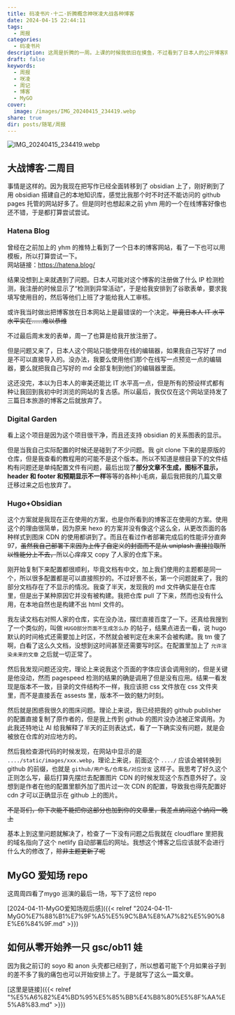 ```yaml
---
title: 码凌书片·十二·折腾概念神咲凌大战各种博客
date: 2024-04-15 22:44:11
tags:
  - 周报
categories:
  - 码凌书片
description: 这周是折腾的一周。上课的时候我依旧在摸鱼，不过看到了日本人的公开博客网站又心痒痒了。但是看到了digital garden和hugo的项目之后又忍不住开始折腾。于是这一周就这么过去了。周末看了MyGO的最后一场巡演。
draft: false
keywords:
  - 周报
  - 咲凌
  - 周记
  - 博客
  - MyGO
cover:
  image: /images/IMG_20240415_234419.webp
share: true
dir: posts/随笔/周报
---
```


![IMG_20240415_234419.webp](/images/IMG_20240415_234419.webp)

## 大战博客·二周目

事情是这样的。因为我现在把写作已经全面转移到了 obsidian 上了，刚好刷到了用 obsidian 搭建自己的本地知识库，感觉比我那个时不时还不能访问的 github pages 托管的网站好多了。但是同时也想起来之前 yhm 用的一个在线博客好像也还不错，于是都打算尝试尝试。

### Hatena Blog

曾经在之前加上的 yhm 的推特上看到了一个日本的博客网站，看了一下也可以用模板，所以打算尝试一下。<br>网站链接：<https://hatena.blog/>

结果没想到上来就遇到了问题。日本人可能对这个博客的注册做了什么 IP 检测检测，我注册的时候显示了“检测到异常活动”，于是给我安排到了谷歌表单，要求我填写使用目的，然后等他们上班了才能给我人工审核。

或许我当时做出把博客放在日本网站上是最错误的一个决定。~~毕竟日本人 IT 水平水平实在……难以恭维~~

不过最后周末发的表单，周一了也算是给我开放注册了。

但是问题又来了，日本人这个网站只能使用在线的编辑器，如果我自己写好了 md 是不可以直接导入的。没办法，我要么使用他们那个在线写一点预览一点的编辑器，要么就把我自己写好的 md 全部复制到他们的编辑器里面。

这还没完，本以为日本人的审美还能比 IT 水平高一点，但是所有的预设样式都有种让我回到我初中时浏览的网站的复古感。所以最后，我仅仅在这个网站坚持发了三篇日本旅游的博客之后就放弃了。

### Digital Garden

看上这个项目是因为这个项目很干净，而且还支持 obsidian 的关系图表的显示。

但是当我自己实际配置的时候还是碰到了不少问题。我 git clone 下来的是原版的仓库，但是我查看的教程用的可能不是这个版本。所以不知道是根目录下的文件结构有问题还是单纯配置文件有问题，最后出现了**部分文章不生成，图标不显示，header 和 footer 和预期显示不一样**等等的各种小毛病，最后我把我的几篇文章迁移过来之后也放弃了。

### Hugo+Obsidian

这个方案就是我现在正在使用的方案，也是你所看到的博客正在使用的方案。使用这个的理由很简单，因为原来 hexo 的方案并没有像这个这么全，从更改页面的各种样式到图床 CDN 的使用都讲到了。而且在看过作者部署完成后的性能评分直奔 97，~~虽然我自己部署下来因为上传了自定义的封面而不是从 uniplash 直接拉取所以性能分上不去，~~所以心痒痒又 copy 了人家的仓库下来。

刚开始复制下来配置都很顺利，毕竟文档有中文，加上我们使用的主题都是同一个，所以很多配置都是可以直接照抄的。不过好景不长，第一个问题就来了，我的部分文档存在了不显示的情况。我查了半天，发现我的 md 文件确实是在仓库里，但是出于某种原因它并没有被构建。我把仓库 pull 了下来，然而也没有什么用，在本地自然也是构建不出 html 文件的。

我左读文档右对照人家的仓库，实在没办法，摆烂直接百度了一下。还真给我搜到了一个类似的，叫做 `HUGO部分页面不生成怎么办` 的帖子，结果点进去一看，说 hugo 默认的时间格式还需要加上时区，不然就会被判定在未来不会被构建。我 tm 傻了啊，白看了这么久文档，没想到这时间甚至还需要写时区。在配置里加上了 `允许渲染未来的文章` 之后就一切正常了。

然后我发现问题还没完，理论上来说我这个页面的字体应该会调用别的，但是关键是他没动，然而 pagespeed 检测的结果的确是调用了但是没有应用。结果一看发现是版本不一致，目录的文件结构不一样，我应该把 css 文件放在 css 文件夹里，而不是直接丢在 assests 里，版本不一致的魅力时刻。

然后就是困惑我很久的图床问题。理论上来说，我已经把我的 github publisher 的配置直接复制了原作者的，但是我上传到 github 的图片没办法被正常调用。为此我还特地让 AI 给我解释了半天的正则表达式，看了一下确实没有问题，就是会被放在仓库的对应地方的。

然后我检查源代码的时候发现，在网站中显示的是 `..../static/images/xxx.webp`，理论上来说，前面这个 `..../` 应该会被转换到 github 的前缀，也就是 `github/用户名/仓库名/对应分支` 这样子。我思考了好久这个正则怎么写，最后打算先摆烂去配置图片 CDN 的时候发现这个东西意外好了。没想到是作者在他的配置里额外加了图片过一次 CDN 的配置，导致我也得先配置好 cdn 才可以正确显示在 github 上的图片。

~~不是哥们，你下次能不能把你这部分也加到你的文章里，我差点纳闷这个纳闷一晚上~~

基本上到这里问题就解决了，检查了一下没有问题之后我就在 cloudflare 里把我的域名指向了这个 netlify 自动部署后的网址。我想这个博客之后应该就不会进行什么大的修改了，~~除非主题更新了呢~~

## MyGO 爱知场 repo

这周周四看了mygo 巡演的最后一场，写下了这份 repo

[2024-04-11-MyGO爱知场观后感]({{< relref "2024-04-11-MyGO%E7%88%B1%E7%9F%A5%E5%9C%BA%E8%A7%82%E5%90%8E%E6%84%9F.md" >}})

## 如何从零开始养一只 gsc/ob11 娃

因为我之前订的 soyo 和 anon 头壳都已经到了，所以想着可能下个月如果谷子到的差不多了我的痛包也可以开始安排上了。于是就写了这么一篇文章。

[这里是链接]({{< relref "%E5%A6%82%E4%BD%95%E5%85%BB%E4%B8%80%E5%8F%AA%E5%A8%83.md" >}})
